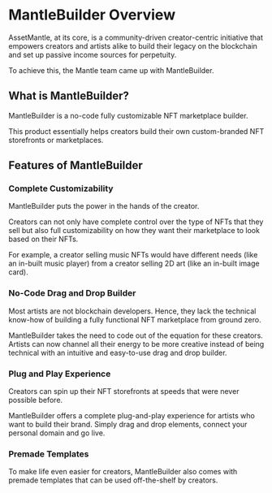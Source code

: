 # MantleBuilder Overview

AssetMantle, at its core, is a community-driven creator-centric initiative that empowers creators and artists alike to build their legacy on the blockchain and set up passive income sources for perpetuity.

To achieve this, the Mantle team came up with MantleBuilder.

## What is MantleBuilder?

MantleBuilder is a no-code fully customizable NFT marketplace builder.

This product essentially helps creators build their own custom-branded NFT storefronts or marketplaces.

## Features of MantleBuilder

### Complete Customizability

MantleBuilder puts the power in the hands of the creator.

Creators can not only have complete control over the type of NFTs that they sell but also full customizability on how they want their marketplace to look based on their NFTs.

For example, a creator selling music NFTs would have different needs (like an in-built music player) from a creator selling 2D art (like an in-built image card).

### No-Code Drag and Drop Builder

Most artists are not blockchain developers. Hence, they lack the technical know-how of building a fully functional NFT marketplace from ground zero.

MantleBuilder takes the need to code out of the equation for these creators. Artists can now channel all their energy to be more creative instead of being technical with an intuitive and easy-to-use drag and drop builder.

### Plug and Play Experience

Creators can spin up their NFT storefronts at speeds that were never possible before.

MantleBuilder offers a complete plug-and-play experience for artists who want to build their brand. Simply drag and drop elements, connect your personal domain and go live.

### Premade Templates

To make life even easier for creators, MantleBuilder also comes with premade templates that can be used off-the-shelf by creators.